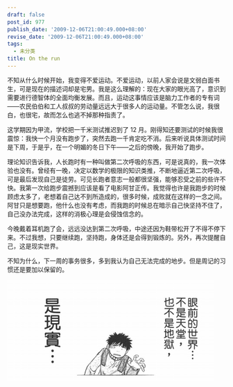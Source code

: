 ```yaml
---
draft: false
post_id: 977
publish_date: '2009-12-06T21:00:49.000+08:00'
revise_date: '2009-12-06T21:00:49.000+08:00'
tags:
  - 未分类
title: On the run
---
```


不知从什么时候开始，我变得不爱运动。不爱运动，以前人家会说是文弱白面书生，可是现在的描述词却是宅男。我是这么理解的：现在大家的眼光高了，意识到需要进行德智体的全面均衡发展。而且，运动这事情应该是脑力工作者的专有词——农民伯伯和工人叔叔的劳动量远远大于很多人的运动量。不管怎么说，我很白，也很宅，故而怎么也逃不掉那种指责了。

这学期因为甲流，学校把一千米测试推迟到了 12 月。刚得知还要测试的时候我很震惊：我快一个月没有跑步了，突然去跑一千肯定吃不消。后来听说具体测试时间是下周，于是乎，在一个明媚的冬日下午——之后的傍晚，我开始了跑步。

理论知识告诉我，人长跑时有一种叫做第二次呼吸的东西，可是说真的，我一次体验也没有。曾经有一晚，决定以数学的极限的知识类推，不断地逼近第二次呼吸，可是最后发现自己是徒劳。可见长跑者意志一般都很坚强，能够忍受之前的些许不快。我第一次给跑步震撼到应该是看了电影阿甘正传。我觉得也许是我跑步的时候顾虑太多了，老想着自己达不到所造成的，很多时候，成败就在这样的一念之间。阿甘只是想要跑，他什么也没有考虑，而我跑的时候总在暗示自己快坚持不住了，自己没办法完成，这样的消极心理是会侵蚀信念的。

今晚戴着耳机跑了会，远远没达到第二次呼吸，中途还因为鞋带松开了不得不停下来。不过我想，只要继续跑，坚持跑，身体还是会得到锻炼的。另外，再次提醒自己，这是现实世界。

不知为什么，下一周的事务很多，多到我认为自己无法完成的地步。但是周记的习惯还是要加以保留的。

[![](img_bimg_3120994541768660774.jpg)](http://blog.kagami.moe/wp-content/uploads/2009/12/img_bimg_3120994541768660774.jpg)
